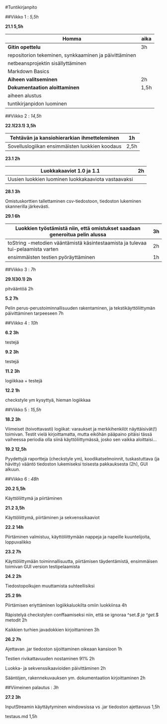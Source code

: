 #Tuntikirjanpito

##Viikko 1 : *5,5h*

**21.1 5,5h**

Homma | aika
---|---
**Gitin opettelu** | 3h
 repositorion tekeminen, synkkaaminen ja päivittäminen|
 netbeansprojektin sisällyttäminen|
 Markdown Basics|
**Aiheen valitseminen** | 2h
**Dokumentaation aloittaminen** | 1,5h
 aiheen alustus |
 tuntikirjanpidon luominen |

##Viikko 2 : *14,5h*

**22.1(23.1) 3,5h**

Tehtävän ja kansiohierarkian ihmetteleminen | 1h
---|---
Sovelluslogiikan ensimmäisten luokkien koodaus | 2,5h

**23.1 2h**

Luokkakaaviot 1.0 ja 1.1 | 2h
---|---
Uusien luokkien luominen luokkakaaviota vastaavaksi |

**28.1 3h**

Omistuskorttien tallettaminen csv-tiedostoon, tiedoston lukeminen skannerilla järkevästi.

**29.1 6h**

Luokkien työstämistä niin, että omistukset saadaan generoitua pelin alussa | 3h
---|---
toString -metodien vääntämistä käsintestaamista ja tulevaa tui-pelaamista varten | 2h
ensimmäisten testien pyöräyttäminen | 1h

##Viikko 3 : *7h*

**29.1(30.1) 2h**

pitvääntöä 2h

**5.2 7h**

Pelin perus-perustoiminnallisuuden rakentaminen, ja tekstikäyttöliittymän päivittäminen tarpeeseen 7h

##Viikko 4 : *10h*

**6.2 3h**

testejä

**9.2 3h**

testejä

**11.2 3h**

logiikkaa + testejä

**12.2 1h**

checkstyle ym kysyttyä, hieman logiikkaa

##Viikko 5 : *15,5h*

**18.2 3h**

Viimeiset (toivottavasti) logiikat: varaukset ja merkkihenkilöt näyttäisivät(!) toimivan. Testit vielä kirjoittamatta, mutta eiköhän pääpaino pitäisi tässä vaiheessa periodia olla siinä käyttöliittymässä, josko sen vaikka aloittaisi...

**19.2 12,5h**

Pyydettyjä raportteja (checkstyle ym), koodikatselmoinnit, tuskastuttava (ja hävitty) vääntö tiedoston lukemiseksi toisesta pakkauksesta (2h), GUI alkuun.

##Viikko 6 : *48h*

**20.2 5,5h**

Käyttöliittymä ja piirtäminen

**21.2 3,5h**

Käyttöliittymä, piirtäminen ja sekvenssikaaviot

**22.2 14h**

Piirtäminen valmistuu, käyttöliittymään nappeja ja napeille kuuntelijoita, loppuvalikko

**23.2 7h**

Käyttöliittymään toiminnallisuutta, piirtämisen täydentämistä, ensimmäisen toimivan GUI version testipelaamista

**24.2 2h**

Tiedostopolkujen muuttamista suhteellisiksi

**25.2 9h**

Piirtämisen eriyttäminen logiikkaluokilta omiin luokkiinsa 4h

Räpistelyä checkstylen conffaamiseksi niin, että se ignoraa ^set.*$ ja ^get.*$ metodit 2h

Kaikkien turhien javadokkien kirjoittaminen 3h

**26.2 7h**

Ajettavan .jar tiedoston sijoittaminen oikeaan kansioon 1h

Testien rivikattavuuden nostaminen 91% 2h

Luokka- ja sekvenssikaavioiden päivittäminen 2h

Sääntöjen, rakennekuvauksen ym. dokumentaation kirjoittaminen 2h

##Viimeinen palautus : _3h_

**27.2 3h**

InputStreamin käyttäytyminen windowsissa vs .jar tiedoston ajettavuus 1,5h

testaus.md 1,5h
